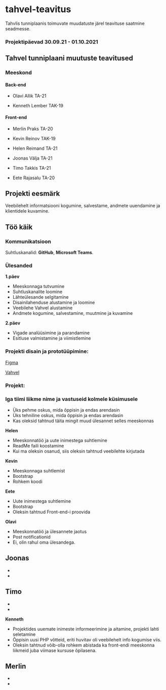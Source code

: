 # tahvel-teavitus
Tahvlis tunniplaanis toimuvate muudatuste järel teavituse saatmine seadmesse.
### Projektipäevad 30.09.21 - 01.10.2021

## Tahvel tunniplaani muutuste teavitused


### Meeskond


#### Back-end

- Olavi Allik TA-21

- Kenneth Lember TAK-19

#### Front-end

- Merlin Praks TA-20

- Kevin Reinov TAK-19

- Helen Reimand TA-21

- Joonas Välja TA-21

- Timo Takkis TA-21

- Eete Rajasalu TA-20

## Projekti eesmärk
Veebilehelt informatsiooni kogumine, salvestame, andmete uuendamine ja klientidele kuvamine. 

## Töö käik

### Kommunikatsioon
Suhtluskanalid: **GitHub**, **Microsoft Teams**.

### Ülesanded
**1.päev**
- Meeskonnaga tutvumine
- Suhtluskanalite loomine
- Lähteülesande selgitamine
- Disainilahenduse alustamine ja loomine
- Veebilehe Vahvel alustamine
- Andmete kogumine, salvestamine, muutmine ja kuvamine

**2.päev**
- Vigade analüüsimine ja parandamine
- Esitluse valmistamine ja viimistlemine

### Projekti disain ja prototüüpimine:

[Figma](https://www.figma.com/file/VAHEAb5GmQL4mIXl1sAn5q/tahvel-team-library?node-id=0%3A1)

[Vahvel](https://www.shipper.ee/tahvel/)

### Projekt:

### Iga tiimi liikme nime ja vastuseid kolmele küsimusele
- Üks pehme oskus, mida õppisin ja endas arendasin
- Üks tehniline oskus, mida õppisin ja endas arendasin
- Kas oleksid tahtnud täita mingit muud ülesannet selles meeskonnas

**Helen**
- Meeskonnatöö ja uute inimestega suhtlemine
- ReadMe faili koostamine
- Kui ma oleksin osanud, siis oleksin tahtnud veebilehte kirjutada

**Kevin**
- Meeskonnaga suhtlemist  
- Bootstrap
- Rohkem koodi

**Eete**
- Uute inimestega suhtlemine
- Bootstrap 
- Oleksin tahtnud Front-end-i proovida

**Olavi**
- Meeskonnatöö ja ülesannete jaotus
- Post notificationid
- Ei, olin rahul oma ülesandega.

**Joonas**
-
-
-

**Timo**
-
-
-

**Kenneth**
- Projektides uuemate inimeste informeerimine ja aitamine, projekti lahti seletamine
- Õppisin uusi PHP võtteid, eriti huvitav oli veebilehelt info kogumise viis.
- Oleksin tahtnud võib-olla rohkem abistada ka front-endi meeskonna liikmeid juba viimase kursuse õpilasena.

**Merlin**
-
-
-
